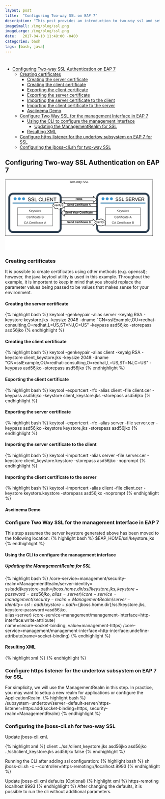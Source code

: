 ```yaml
---
layout: post
title:  "Configuring Two-way SSL on EAP 7"
description: "This post provides an introduction to two-way ssl and setup on EAP 7"
imageSmall: /img/blog/ssl.png
imageLarge: /img/blog/ssl.png
date:   2017-04-10 11:48:00 -0400
categories: bash
tags: [bash, java]
---
```


<h1 style="page-break-before:always;"></h1>
<!-- MarkdownTOC -->

- [Configuring Two-way SSL Authentication on EAP 7](#configuring-two-way-ssl-authentication-on-eap-7)
	- [Creating certificates](#creating-certificates)
		- [Creating the server certificate](#creating-the-server-certificate)
		- [Creating the client certificate](#creating-the-client-certificate)
		- [Exporting the client certificate](#exporting-the-client-certificate)
		- [Exporting the server certificate](#exporting-the-server-certificate)
		- [Importing the server certificate to the client](#importing-the-server-certificate-to-the-client)
		- [Importing the client certificate to the server](#importing-the-client-certificate-to-the-server)
		- [Asciinema Demo](#asciinema-demo)
	- [Configure Two Way SSL for the management Interface in EAP 7](#configure-two-way-ssl-for-the-management-interface-in-eap-7)
		- [Using the CLI to configure the management interface](#using-the-cli-to-configure-the-management-interface)
			- [Updating the ManagementRealm for SSL](#updating-the-managementrealm-for-ssl)
		- [Resulting XML](#resulting-xml)
	- [Configure https listener for the undertow subsystem on EAP 7 for SSL](#configure-https-listener-for-the-undertow-subsystem-on-eap-7-for-ssl)
	- [Configuring the jboss-cli.sh for two-way SSL](#configuring-the-jboss-clish-for-two-way-ssl)

<!-- /MarkdownTOC -->


## Configuring Two-way SSL Authentication on EAP 7

![two-way_ssl_eap_7](/img/blog/two-way_ssl_eap_7.png)

### Creating certificates

It is possible to create certificates using other methods (e.g. openssl); however, the java keytool utility is used in this example. Throughout the example, it is important to keep in mind that you should replace the parameter values being passed to be values that makes sense for your environment.

#### Creating the server certificate 

{% highlight bash %}
keytool -genkeypair -alias server -keyalg RSA -keystore keystore.jks -keysize 2048 -dname "CN=sslExample,OU=redhat-consulting,O=redhat,L=US,ST=NJ,C=US" -keypass asd56jko -storepass asd56jko
{% endhighlight %} 

#### Creating the client certificate 

{% highlight bash %}
keytool -genkeypair -alias client -keyalg RSA -keystore client_keystore.jks -keysize 2048 -dname "CN=sslExample,OU=redhat-consulting,O=redhat,L=US,ST=NJ,C=US" -keypass asd56jko -storepass asd56jko
{% endhighlight %} 

#### Exporting the client certificate

{% highlight bash %}
keytool -exportcert -rfc -alias client -file client.cer -keypass asd56jko -keystore client_keystore.jks -storepass asd56jko
{% endhighlight %} 


#### Exporting the server certificate

{% highlight bash %}
keytool -exportcert -rfc -alias server -file server.cer -keypass asd56jko -keystore keystore.jks -storepass asd56jko
{% endhighlight %} 

#### Importing the server certificate to the client 

{% highlight bash %}
keytool -importcert -alias server -file server.cer -keystore client_keystore.keystore -storepass asd56jko -noprompt
{% endhighlight %} 

#### Importing the client certificate to the server 

{% highlight bash %}
keytool -importcert -alias client -file client.cer -keystore keystore.keystore -storepass asd56jko -noprompt
{% endhighlight %} 

#### Asciinema Demo 
<script type="text/javascript" src="https://asciinema.org/a/cms9iztfzalatg83g4l71z0kt.js" id="asciicast-cms9iztfzalatg83g4l71z0kt?speed=2" async></script>

### Configure Two Way SSL for the management Interface in EAP 7

This step assumes the server keystore generated above has been moved to the following location:
{% highlight bash %}
$EAP_HOME/ssl/keystore.jks
{% endhighlight %} 

#### Using the CLI to configure the management interface

##### Updating the ManagementRealm for SSL

{% highlight bash %}
/core-service=management/security-realm=ManagementRealm/server-identity= \
ssl:add(keystore-path=${jboss.home.dir}/ssl/keystore.jks, keystore-password=asd56jko, \
alias=server)
/core-service=management/security-realm=ManagementRealm/server-identity= \
ssl:add(keystore-path=${jboss.home.dir}/ssl/keystore.jks, keystore-password=asd56jko, \
alias=server)
/core-service=management/management-interface=http-interface:write-attribute( \
name=secure-socket-binding, value=management-https)
/core-service=management/management-interface=http-interface:undefine-attribute(name=socket-binding)
{% endhighlight %} 

#### Resulting XML

{% highlight xml %}
<security-realm name="ManagementRealm">
    <server-identities>
        <ssl>
            <keystore path="${jboss.home.dir}/ssl/keystore.jks" keystore-password="asd56jko" alias="server"/>
        </ssl>
    </server-identities>
    <authentication>
        <local default-user="$local" skip-group-loading="true"/>
        <properties path="mgmt-users.properties" relative-to="jboss.server.config.dir"/>
    </authentication>
    <authorization map-groups-to-roles="false">
        <properties path="mgmt-groups.properties" relative-to="jboss.server.config.dir"/>
    </authorization>
</security-realm>
{% endhighlight %} 

### Configure https listener for the undertow subsystem on EAP 7 for SSL
For simplicity, we will use the ManagementRealm in this step. In practice, you may want to setup a new realm for applications or configure the ApplicationRealm.
{% highlight bash %}
/subsystem=undertow/server=default-server/https-listener=https:add(socket-binding=https, security-realm=ManagementRealm)
{% endhighlight %} 

### Configuring the jboss-cli.sh for two-way SSL
Update jboss-cli.xml.

{% highlight xml %}
<ssl>
    <alias>client</alias>
    <key-store>../ssl/client_keystore.jks</key-store>
    <key-store-password>asd56jko</key-store-password>
    <key-password>asd56jko</key-password>
    <trust-store>../ssl/client_keystore.jks</trust-store>
    <trust-store-password>asd56jko</trust-store-password>
    <modify-trust-store>false</modify-trust-store>
</ssl>
{% endhighlight %} 

Running the CLI after adding ssl configuration:
{% highlight bash %}
sh jboss-cli.sh -c --controller=https-remoting://localhost:9993
{% endhighlight %} 

Update jboss-cli.xml defaults (Optional)
{% highlight xml %}
<default-controller>
    <protocol>https-remoting</protocol>
    <host>localhost</host>
    <port>9993</port>
</default-controller>
{% endhighlight %} 
After changing the defaults, it is possible to run the cli without additional parameters.

<h1 style="page-break-before:always;"></h1>